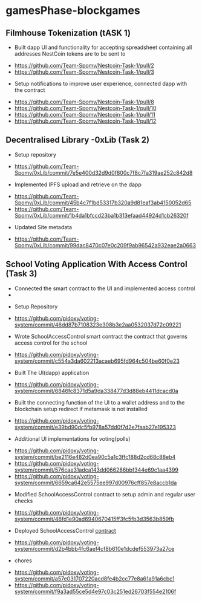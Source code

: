 # gamesPhase-blockgames

## Filmhouse Tokenization (tASK 1)

* Built dapp UI and functionality for accepting spreadsheet containing all addresses NestCoin tokens are to be sent to
- https://github.com/Team-Spomv/Nestcoin-Task-1/pull/2
- https://github.com/Team-Spomv/Nestcoin-Task-1/pull/3

* Setup notifications to improve user experience, connected dapp with the contract
- https://github.com/Team-Spomv/Nestcoin-Task-1/pull/8
- https://github.com/Team-Spomv/Nestcoin-Task-1/pull/10
- https://github.com/Team-Spomv/Nestcoin-Task-1/pull/11
- https://github.com/Team-Spomv/Nestcoin-Task-1/pull/12


## Decentralised Library -0xLib (Task 2)
 
* Setup repository  
- https://github.com/Team-Spomv/0xLib/commit/7e5e400d32d9d0f800c7f8c7fa319ae252c842d8

* Implemented IPFS upload and retrieve on the dapp
- https://github.com/Team-Spomv/0xLib/commit/45b4c7f1bd53317b320a9d81eaf3ab4150052d65
- https://github.com/Team-Spomv/0xLib/commit/1b4da1bfccd23ba1b313efaad44924d1cb26320f

* Updated Site metadata
- https://github.com/Team-Spomv/0xLib/commit/99dac8470c07e0c209f9ab96542a932eae2a0663


## School Voting Application With Access Control (Task 3)

- Connected the smart contract to the UI and implemented access control
- 
* Setup Repository
- https://github.com/pidoxy/voting-system/commit/46dd87b7108323e308b3e2aa0532037d72c09221 

* Wrote SchoolAccessControl smart contract the contract that governs access control for the school
- https://github.com/pidoxy/voting-system/commit/c554a3da602213acaeb695fd964c504be60f0e23 

* Built The UI(dapp) application
- https://github.com/pidoxy/voting-system/commit/6846fc8371d5a9da338477d3d88eb4411dcacd0a 

* Built the connecting function of the UI to a wallet address and to the blockchain setup redirect if metamask is not installed
- https://github.com/pidoxy/voting-system/commit/e39bd90dc5fb978a57dd0f7d2e7faab27e195323 

* Additional UI implementations for voting(polls)
- https://github.com/pidoxy/voting-system/commit/be2116e482d0ea90c5a1c3ffc188d2cd68c88eb4 
- https://github.com/pidoxy/voting-system/commit/576cae31adca143dd066286bbf344e69c1aa4399 
- https://github.com/pidoxy/voting-system/commit/6659ca642e5575ee997d00976cff857e8accb1da 

* Modified SchoolAccessControl contract to setup admin and regular user checks
- https://github.com/pidoxy/voting-system/commit/46fd1e90ad6940670415ff3fc5fb3d3563b859fb 

* Deployed SchoolAccessControl [contract](https://rinkeby.etherscan.io/tx/0x83b8abfed9de8cb789a3e08e91feb76f7003e9eb4b76685e921d85ac1d41dc25)
 - https://github.com/pidoxy/voting-system/commit/d2b4bbb4fc6aef4cf8b610e1dcdef553973a27ce 

* chores
- https://github.com/pidoxy/voting-system/commit/a57e031707220acd8fe4b2cc77e8a61a91a6cbc1 
- https://github.com/pidoxy/voting-system/commit/f9a3ad55ce5d4e97c03c251ed26703f554e2106f 

